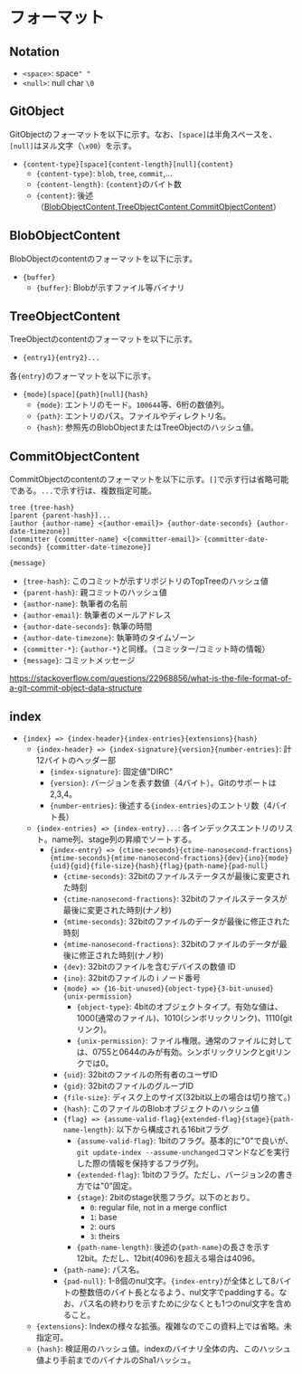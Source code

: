 # フォーマット

## Notation

- `<space>`: space`" "`
- `<null>`: null char `\0`

## GitObject

GitObjectのフォーマットを以下に示す。なお、`[space]`は半角スペースを、`[null]`はヌル文字（`\x00`）を示す。

- `{content-type}[space]{content-length}[null]{content}`
  - `{content-type}`: `blob`, `tree`, `commit`,...
  - `{content-length}`: `{content}`のバイト数
  - `{content}`: 後述（[BlobObjectContent](#blobobjectcontent),[TreeObjectContent](#treeobjectcontent),[CommitObjectContent](#commitobjectcontent)）

## BlobObjectContent

BlobObjectのcontentのフォーマットを以下に示す。

- `{buffer}`
  - `{buffer}`: Blobが示すファイル等バイナリ

## TreeObjectContent

TreeObjectのcontentのフォーマットを以下に示す。

- `{entry1}{entry2}...`

各`{entry}`のフォーマットを以下に示す。

- `{mode}[space]{path}[null]{hash}`
  - `{mode}`: エントリのモード。`100644`等、6桁の数値列。
  - `{path}`: エントリのパス。ファイルやディレクトリ名。
  - `{hash}`: 参照先のBlobObjectまたはTreeObjectのハッシュ値。

## CommitObjectContent

CommitObjectのcontentのフォーマットを以下に示す。`[]`で示す行は省略可能である。`...`で示す行は、複数指定可能。

```plain
tree {tree-hash}
[parent {parent-hash}]...
[author {author-name} <{author-email}> {author-date-seconds} {author-date-timezone}]
[committer {committer-name} <{committer-email}> {committer-date-seconds} {committer-date-timezone}]

{message}
```

- `{tree-hash}`: このコミットが示すリポジトリのTopTreeのハッシュ値
- `{parent-hash}`: 親コミットのハッシュ値
- `{author-name}`: 執筆者の名前
- `{author-email}`: 執筆者のメールアドレス
- `{author-date-seconds}`: 執筆の時間
- `{author-date-timezone}`: 執筆時のタイムゾーン
- `{committer-*}`: `{author-*}`と同様。（コミッター/コミット時の情報）
- `{message}`: コミットメッセージ

<https://stackoverflow.com/questions/22968856/what-is-the-file-format-of-a-git-commit-object-data-structure>

## index

- `{index} => {index-header}{index-entries}{extensions}{hash}`
  - `{index-header} => {index-signature}{version}{number-entries}`: 計12バイトのヘッダー部
    - `{index-signature}`: 固定値"DIRC"
    - `{version}`: バージョンを表す数値（4バイト）。Gitのサポートは2,3,4。
    - `{number-entries}`: 後述する`{index-entries}`のエントリ数（4バイト長）
  - `{index-entries} => {index-entry}...`: 各インデックスエントリのリスト。name列、stage列の昇順でソートする。
    - `{index-entry} => {ctime-seconds}{ctime-nanosecond-fractions}{mtime-seconds}{mtime-nanosecond-fractions}{dev}{ino}{mode}{uid}{gid}{file-size}{hash}{flag}{path-name}{pad-null}`
      - `{ctime-seconds}`: 32bitのファイルステータスが最後に変更された時刻
      - `{ctime-nanosecond-fractions}`: 32bitのファイルステータスが最後に変更された時刻(ナノ秒)
      - `{mtime-seconds}`: 32bitのファイルのデータが最後に修正された時刻
      - `{mtime-nanosecond-fractions}`: 32bitのファイルのデータが最後に修正された時刻(ナノ秒)
      - `{dev}`: 32bitのファイルを含むデバイスの数値 ID
      - `{ino}`: 32bitのファイルの i ノード番号
      - `{mode} => {16-bit-unused}{object-type}{3-bit-unused}{unix-permission}`
        - `{object-type}`: 4bitのオブジェクトタイプ。有効な値は、1000(通常のファイル)、1010(シンボリックリンク)、1110(gitリンク)。
        - `{unix-permission}`: ファイル権限。通常のファイルに対しては、0755と0644のみが有効。シンボリックリンクとgitリンクでは0。
      - `{uid}`: 32bitのファイルの所有者のユーザID
      - `{gid}`: 32bitのファイルのグループID
      - `{file-size}`: ディスク上のサイズ(32bit以上の場合は切り捨て。)
      - `{hash}`: このファイルのBlobオブジェクトのハッシュ値
      - `{flag} => {assume-valid-flag}{extended-flag}{stage}{path-name-length}`: 以下から構成される16bitフラグ
        - `{assume-valid-flag}`: 1bitのフラグ。基本的に"0"で良いが、`git update-index --assume-unchanged`コマンドなどを実行した際の情報を保持するフラグ列。
        - `{extended-flag}`: 1bitのフラグ。ただし、バージョン2の書き方では"0"固定。
        - `{stage}`: 2bitのstage状態フラグ。以下のとおり。
          - `0`: regular file, not in a merge conflict
          - `1`: base
          - `2`: ours
          - `3`: theirs
        - `{path-name-length}`: 後述の`{path-name}`の長さを示す12bit。ただし、12bit(4096)を超える場合は4096。
      - `{path-name}`: パス名。
      - `{pad-null}`: 1-8個のnul文字。`{index-entry}`が全体として8バイトの整数倍のバイト長となるよう、nul文字でpaddingする。なお、パス名の終わりを示すために少なくとも1つのnul文字を含めること。
  - `{extensions}`: Indexの様々な拡張。複雑なのでこの資料上では省略。未指定可。
  - `{hash}`: 検証用のハッシュ値。indexのバイナリ全体の内、このハッシュ値より手前までのバイナルのSha1ハッシュ。

